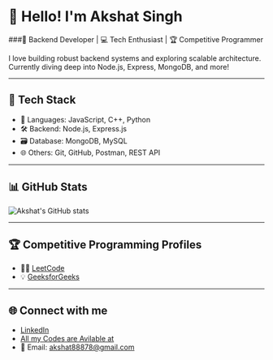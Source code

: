 # 👋 Hello! I'm Akshat Singh

###🚀 Backend Developer | 💻 Tech Enthusiast | 🏆 Competitive Programmer


I love building robust backend systems and exploring scalable architecture.  
Currently diving deep into Node.js, Express, MongoDB, and more!

---

## 🔧 Tech Stack
- 🚀 Languages: JavaScript, C++, Python  
- 🛠️ Backend: Node.js, Express.js  
- 🗃️ Database: MongoDB, MySQL  
- 🌐 Others: Git, GitHub, Postman, REST API

---

## 📊 GitHub Stats
![Akshat's GitHub stats](https://github-readme-stats.vercel.app/api?username=akshat22022004&show_icons=true&theme=radical)


---

## 🏆 Competitive Programming Profiles

- 👨‍💻 [LeetCode](https://leetcode.com/u/Akshatsingh_1234/)
- 💡 [GeeksforGeeks](https://www.geeksforgeeks.org/user/ayushsinodlp/)
---

## 🌐 Connect with me
- [LinkedIn](https://www.linkedin.com/in/akshat-singh-53421a304?utm_source=share&utm_campaign=share_via&utm_content=profile&utm_medium=ios_app)
- [All my Codes are Avilable at](https://github.com/akshat22022004?tab=repositories)
- 📧 Email: akshat88878@gmail.com 
